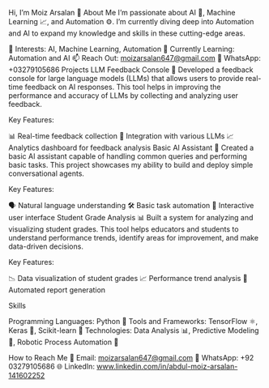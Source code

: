 Hi, I’m Moiz Arsalan 👋
About Me
I’m passionate about AI 🤖, Machine Learning 📈, and Automation ⚙️. I’m currently diving deep into Automation and AI to expand my knowledge and skills in these cutting-edge areas.

👀 Interests: AI, Machine Learning, Automation
🌱 Currently Learning: Automation and AI
📫 Reach Out: moizarsalan647@gmail.com
💬 WhatsApp: +03279105686
Projects
LLM Feedback Console 📝
Developed a feedback console for large language models (LLMs) that allows users to provide real-time feedback on AI responses. This tool helps in improving the performance and accuracy of LLMs by collecting and analyzing user feedback.

Key Features:

📊 Real-time feedback collection
🔄 Integration with various LLMs
📈 Analytics dashboard for feedback analysis
Basic AI Assistant 🤖
Created a basic AI assistant capable of handling common queries and performing basic tasks. This project showcases my ability to build and deploy simple conversational agents.

Key Features:

🗣️ Natural language understanding
🛠️ Basic task automation
🌟 Interactive user interface
Student Grade Analysis 📊
Built a system for analyzing and visualizing student grades. This tool helps educators and students to understand performance trends, identify areas for improvement, and make data-driven decisions.

Key Features:

📉 Data visualization of student grades
📈 Performance trend analysis
📑 Automated report generation

Skills

Programming Languages: Python 🐍
Tools and Frameworks: TensorFlow ⚛️, Keras 🌟, Scikit-learn 🔬
Technologies: Data Analysis 📊, Predictive Modeling 🔮, Robotic Process Automation 🤖

How to Reach Me
📧 Email:    moizarsalan647@gmail.com
💬 WhatsApp: +92 03279105686
🌐 LinkedIn: www.linkedin.com/in/abdul-moiz-arsalan-141602252
